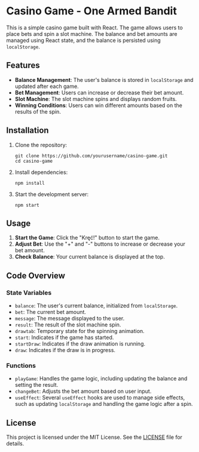 # Casino Game - One Armed Bandit

This is a simple casino game built with React. The game allows users to place bets and spin a slot machine. The balance and bet amounts are managed using React state, and the balance is persisted using `localStorage`.

## Features

- **Balance Management**: The user's balance is stored in `localStorage` and updated after each game.
- **Bet Management**: Users can increase or decrease their bet amount.
- **Slot Machine**: The slot machine spins and displays random fruits.
- **Winning Conditions**: Users can win different amounts based on the results of the spin.

## Installation

1. Clone the repository:
    ```
    git clone https://github.com/yourusername/casino-game.git
    cd casino-game
    ```

2. Install dependencies:
    ```
    npm install
    ```

3. Start the development server:
    ```
    npm start
    ```

## Usage

1. **Start the Game**: Click the "Kręć!" button to start the game.
2. **Adjust Bet**: Use the "+" and "-" buttons to increase or decrease your bet amount.
3. **Check Balance**: Your current balance is displayed at the top.

## Code Overview

### State Variables

- `balance`: The user's current balance, initialized from `localStorage`.
- `bet`: The current bet amount.
- `message`: The message displayed to the user.
- `result`: The result of the slot machine spin.
- `drawtab`: Temporary state for the spinning animation.
- `start`: Indicates if the game has started.
- `startDraw`: Indicates if the draw animation is running.
- `draw`: Indicates if the draw is in progress.

### Functions

- `playGame`: Handles the game logic, including updating the balance and setting the result.
- `changeBet`: Adjusts the bet amount based on user input.
- `useEffect`: Several `useEffect` hooks are used to manage side effects, such as updating `localStorage` and handling the game logic after a spin.

## License

This project is licensed under the MIT License. See the [LICENSE](LICENSE) file for details.